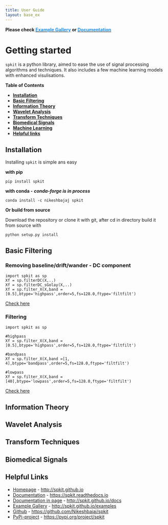 ```yaml
---
title: User Guide
layout: base_ex
---
```


<div id="index-grid-full" class="section group">
  <div class="index-paragraph docutils container"><p> <strong> Please check <a href="https://spkit.github.io/guide" target="_blank"><font color="DodgerBlue">Example Gallery</font></a> or <a href="https://spkit.readthedocs.io/en/latest/" target="_blank"><font color="DodgerBlue">Documentation</font></a></strong></p></div>
</div>


# Getting started

`spkit` is a python library, aimed to ease the use of signal processing algorithms and techniques. It also includes a few machine learning models with enhanced visulisations.


**Table of Contents**
* **[Installation](#1-install)**
* **[Basic Filtering](#2-filtering)**
* **[Information Theory](#3-informtion-theory)**
* **[Wavelet Analysis](#4-wavelet-analysis)**
* **[Transform Techniques](#5-transform-techniques)**
* **[Biomedical Signals](#6-biomedical)**
* **[Machine Learning](#7-machine-learning)**
* **[Helpful links](#8-links)**


<h2 class="no-bg" id="1-install">Installation</h2>

Installing `spkit` is simple ans easy

**with pip**

```console
pip install spkit
```

**with conda -** ***conda-forge is in process***

```console
conda install -c nikeshbajaj spkit
```


**Or build from source**

Download the repository or clone it with git, after cd in directory build it from source with 

```console
python setup.py install
```

<h2 class="no-bg" id="2-filtering">Basic Filtering</h2>

<h3 class="no-bg" id="">Removing baseline/drift/wander - DC component</h3>


```console
import spkit as sp
Xf = sp.filterDC(X,..)
Xf = sp.filterDC_sGolay(X,..)
Xf = sp.filter_X(X,band =[0.5],btype='highpass',order=5,fs=128.0,ftype='filtfilt')
```

<a href="https://spkit.github.io/docs/docs/filtering.html" target="_blank"> Check here</a>


<h3 class="no-bg" id="">Filtering</h3>


```console
import spkit as sp

#highpass
Xf = sp.filter_X(X,band =[0.5],btype='highpass',order=5,fs=128.0,ftype='filtfilt')

#bandpass
Xf = sp.filter_X(X,band =[1, 4],btype='bandpass',order=5,fs=128.0,ftype='filtfilt')

#lowpass
Xf = sp.filter_X(X,band =[40],btype='lowpass',order=5,fs=128.0,ftype='filtfilt')
```

<a href="https://spkit.github.io/docs/docs/filtering.html" target="_blank"> Check here</a>


<h2 class="no-bg" id="3-informtion-theory">Information Theory</h2>
<h2 class="no-bg" id="4-wavelet-analysis">Wavelet Analysis</h2>
<h2 class="no-bg" id="5-transform-techniques">Transform Techniques</h2>
<h2 class="no-bg" id="6-biomedical">Biomedical Signals</h2>
<h2 class="no-bg" id="8-links">Helpful Links</h2>

* [Homepage](http://spkit.github.io) - http://spkit.github.io
* [Documentation](https://spkit.readthedocs.io) - https://spkit.readthedocs.io
* [Documentation in page](http://spkit.github.io/docs) - http://spkit.github.io/docs
* [Example Gallery](http://spkit.github.io/examples) - http://spkit.github.io/examples
* [Github](https://github.com/Nikeshbajaj/spkit) - https://github.com/Nikeshbajaj/spkit
* [PyPi-project](https://pypi.org/project/spkit) - https://pypi.org/project/spkit



<!--
In this section, we explain how to get started with the dataset and modeling. For ease all the necessary element and codes are put into one python library called - ***phyaat***. Here we explain the functionalities that Phyaat library has with possible tuning the process of preprocessing and feature extractions. To start with a quick exmaple to preditive modeling check the [**Predictive Modeling**  ](/modeling) tab.

<font size="4"> For quick start with predictive modeling, check <a href="/modeling/index.html" target="_blank"> <span style="font-weight:bold"> EXAMPLE CODE</span></a></font>
-->
